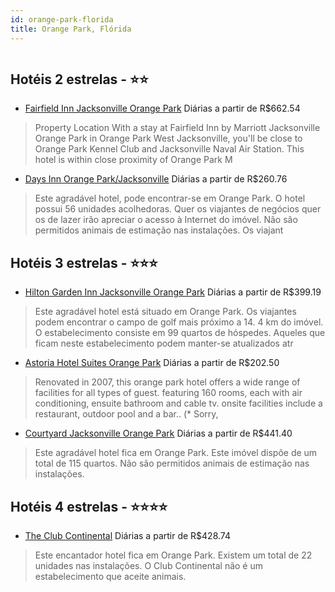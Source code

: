 ```yaml
---
id: orange-park-florida
title: Orange Park, Flórida
---
```


<center><img src="http://photos.hotelbeds.com/giata/30/307620/307620a_hb_a_021.jpg" alt="" /></center>


## Hotéis 2 estrelas - ⭐️⭐️

-    [Fairfield Inn Jacksonville Orange Park](https://www.hurb.com/hoteis/orange-park/fairfield-inn-jacksonville-orange-park-JNP-JP751194?cmp=18055) Diárias a partir de R$662.54
   > Property Location With a stay at Fairfield Inn by Marriott Jacksonville Orange Park in Orange Park West Jacksonville, you&apos;ll be close to Orange Park Kennel Club and Jacksonville Naval Air Station. This hotel is within close proximity of Orange Park M
-    [Days Inn Orange Park/Jacksonville](https://www.hurb.com/hoteis/orange-park/days-inn-orange-park-jacksonville-JNP-JP785627?cmp=18055) Diárias a partir de R$260.76
   > Este agradável hotel, pode encontrar-se em Orange Park. O hotel possui 56 unidades acolhedoras. Quer os viajantes de negócios quer os de lazer irão apreciar o acesso à Internet do imóvel. Não são permitidos animais de estimação nas instalações. Os viajant

## Hotéis 3 estrelas - ⭐️⭐️⭐️

-    [Hilton Garden Inn Jacksonville Orange Park](https://www.hurb.com/hoteis/orange-park/hilton-garden-inn-jacksonville-orange-park-JNP-JP028276?cmp=18055) Diárias a partir de R$399.19
   > Este agradável hotel está situado em Orange Park. Os viajantes podem encontrar o campo de golf mais próximo a 14. 4 km do imóvel. O estabelecimento consiste em 99 quartos de hóspedes. Aqueles que ficam neste estabelecimento podem manter-se atualizados atr
-    [Astoria Hotel Suites Orange Park](https://www.hurb.com/hoteis/orange-park/astoria-hotel-suites-orange-park-JNP-JP916125?cmp=18055) Diárias a partir de R$202.50
   > Renovated in 2007, this orange park hotel offers a wide range of facilities for all types of guest. featuring 160 rooms, each with air conditioning, ensuite bathroom and cable tv. onsite facilities include a restaurant, outdoor pool and a bar.. (* Sorry, 
-    [Courtyard Jacksonville Orange Park](https://www.hurb.com/hoteis/orange-park/courtyard-jacksonville-orange-park-JNP-JP191080?cmp=18055) Diárias a partir de R$441.40
   > Este agradável hotel fica em Orange Park. Este imóvel dispõe de um total de 115 quartos. Não são permitidos animais de estimação nas instalações. 

## Hotéis 4 estrelas - ⭐️⭐️⭐️⭐️

-    [The Club Continental](https://www.hurb.com/hoteis/orange-park/the-club-continental-JNP-JP616925?cmp=18055) Diárias a partir de R$428.74
   > Este encantador hotel fica em Orange Park. Existem um total de 22 unidades nas instalações. O Club Continental não é um estabelecimento que aceite animais. 
